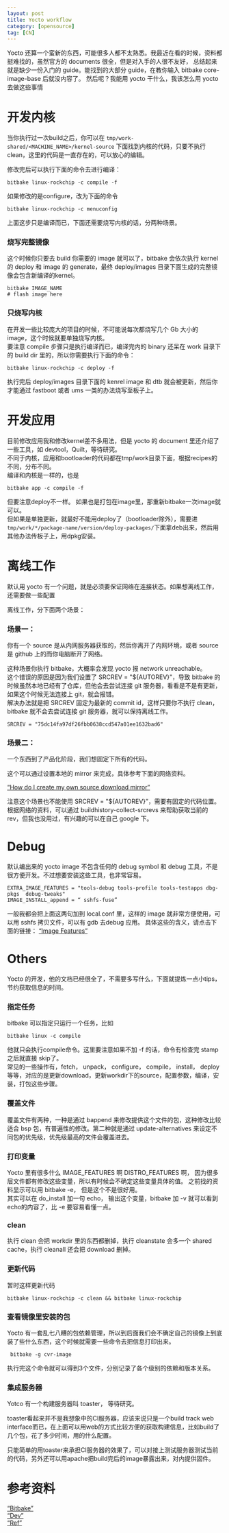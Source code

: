 ```yaml
---
layout: post
title: Yocto workflow 
category: [opensource]
tag: [CN]
---
```


Yocto 还算一个蛮新的东西，可能很多人都不太熟悉。我最近在看的时候，资料都挺难找的，虽然官方的 documents 很全，但是对入手的人很不友好，
总结起来就是缺少一份入门的 guide。能找到的大部分 guide，在教你输入 bitbake core-image-base 后就没内容了。
然后呢？我能用 yocto 干什么，我该怎么用 yocto 去做这些事情


# 开发内核

当你执行过一次build之后，你可以在 `tmp/work-shared/<MACHINE_NAME>/kernel-source` 下面找到内核的代码，只要不执行 clean，这里的代码是一直存在的，可以放心的编辑。

修改完后可以执行下面的命令去进行编译：  

	bitbake linux-rockchip -c compile -f

如果修改的是configure，改为下面的命令  

	bitbake linux-rockchip -c menuconfig

上面这步只是编译而已，下面还需要烧写内核的话，分两种场景。
### 烧写完整镜像

这个时候你只要去 build 你需要的 image 就可以了，bitbake 会依次执行 kernel 的 deploy 和 image 的 generate，最终 deploy/images 目录下面生成的完整镜像会包含新编译的kernel。

	bitbake IMAGE_NAME
	# flash image here

### 只烧写内核
在开发一些比较庞大的项目的时候，不可能说每次都烧写几个 Gb 大小的 image，这个时候就要单独烧写内核。  
要注意 compile 步骤只是执行编译而已，编译完内的 binary 还呆在 work 目录下的 build dir 里的，所以你需要执行下面的命令：

	bitbake linux-rockchip -c deploy -f

执行完后 deploy/images 目录下面的 kenrel image 和 dtb 就会被更新，然后你才能通过 fastboot 或者 ums 一类的办法烧写至板子上。


# 开发应用

目前修改应用我和修改kernel差不多用法，但是 yocto 的 document 里还介绍了一些工具，如 devtool，Quilt，等待研究。  
不同于内核，应用和bootloader的代码都在tmp/work目录下面，根据recipes的不同，分布不同。  
编译和内核是一样的，也是

	bitbake app -c compile -f
	
但要注意deploy不一样。
如果也是打包在image里，那重新bitbake一次image就可以。  
但如果是单独更新，就最好不能用deploy了（bootloader除外），需要进`tmp/work/*/package-name/version/deploy-packages/`下面拿deb出来，然后用其他办法传板子上，用dpkg安装。

# 离线工作

默认用 yocto 有一个问题，就是必须要保证网络在连接状态。如果想离线工作，还需要做一些配置

离线工作，分下面两个场景：

### 场景一：
你有一个 source 是从内网服务器获取的，然后你离开了内网环境，或者 source 是 github 上的而你电脑断开了网络。  

这种场景你执行 bitbake，大概率会发现 yocto 报 network unreachable。  
这个错误的原因是因为我们设置了 SRCREV = "${AUTOREV}"，导致 bitbake 的时候虽然本地已经有了仓库，但他会去尝试连接 git 服务器，看看是不是有更新，如果这个时候无法连接上 git，就会报错。  
解决办法就是把 SRCREV 固定为最新的 commit id，这样只要你不执行 clean，bitbake 就不会去尝试连接 git 服务器，就可以保持离线工作。

	SRCREV = "75dc14fa97df26fbb0638ccd547a01ee1632bad6"

### 场景二：
一个东西到了产品化阶段，我们想固定下所有的代码。

这个可以通过设置本地的 mirror 来完成，具体参考下面的网络资料。


[“How do I create my own source download mirror”](https://wiki.yoctoproject.org/wiki/How_do_I  )

注意这个场景也不能使用 SRCREV = "${AUTOREV}”，需要有固定的代码位置。根据网络的资料，可以通过 buildhistory-collect-srcrevs 来帮助获取当前的rev，但我也没用过，有兴趣的可以在自己 google 下。


# Debug

默认编出来的 yocto image 不包含任何的 debug symbol 和 debug 工具，不是很方便开发。不过想要安装这些工具，也非常容易。

	EXTRA_IMAGE_FEATURES = "tools-debug tools-profile tools-testapps dbg-pkgs  debug-tweaks"
	IMAGE_INSTALL_append = “ sshfs-fuse”

一般我都会把上面这两句加到 local.conf 里，这样的 image 就非常方便使用，可以用 sshfs 拷贝文件，可以有 gdb 去debug 应用。
具体这些的含义，请点击下面的链接：
[“Image Features”](http://www.yoctoproject.org/docs/2.3/ref-manual/ref-manual.html#ref-features-image)


# Others

Yocto 的开发，他的文档已经很全了，不需要多写什么，下面就提炼一点小tips，节约获取信息的时间。

### 指定任务
bitbake 可以指定只运行一个任务，比如

	bitbake linux -c compile

他就只会执行compile命令。这里要注意如果不加 -f 的话，命令有检查完 stamp 之后就直接 skip了。  
常见的一些操作有，fetch， unpack， configure， compile， install， deploy等等，对应的是更新download，更新workdir下的source，配置参数，编译，安装，打包这些步骤。

### 覆盖文件
覆盖文件有两种，一种是通过 bappend 来修改提供这个文件的包，这种修改比较适合 bsp 包，有普遍性的修改。第二种就是通过  update-alternatives 来设定不同包的优先级，优先级最高的文件会覆盖进去。

### 打印变量

Yocto 里有很多什么 IMAGE_FEATURES 啊 DISTRO_FEATURES 啊， 因为很多层文件都有修改这些变量，所以有时候会不确定这些变量具体的值。
之前找的资料显示可以用 bitbake -e， 但是这个不是很好用。  
其实可以在 do_install 加一句 echo， 输出这个变量，bitbake 加 -v 就可以看到echo的内容了，比 -e 要容易看懂一点。

### clean

执行 clean 会把 workdir 里的东西都删掉，执行 cleanstate 会多一个 shared cache，执行 cleanall 还会把 download 删掉。

### 更新代码

暂时这样更新代码

	bitbake linux-rockchip -c clean && bitbake linux-rockchip

### 查看镜像里安装的包

Yocto 有一套乱七八糟的包依赖管理，所以到后面我们会不确定自己的镜像上到底装了些什么东西，这个时候就需要一些命令去把信息打印出来。

	 bitbake -g cvr-image

执行完这个命令就可以得到3个文件，分别记录了各个级别的依赖和版本关系。


### 集成服务器

Yotco 有一个构建服务器叫 toaster， 等待研究。

toaster看起来并不是我想象中的CI服务器，应该来说只是一个build track web interface而已，在上面可以用web的方式比较方便的获取构建信息，比如build了几个包，花了多少时间，用的什么配置。

只能简单的用toaster来承担CI服务器的效果了，可以对接上测试服务器测试当前的代码，另外还可以用apache把build完后的image暴露出来，对内提供固件。


# 参考资料

[“Bitbake”](http://www.yoctoproject.org/docs/2.3/bitbake-user-manual/bitbake-user-manual.html )  
[“Dev”](http://www.yoctoproject.org/docs/2.3/dev-manual/dev-manual.html )  
[“Ref”](http://www.yoctoproject.org/docs/2.3/ref-manual/ref-manual.html  )  
